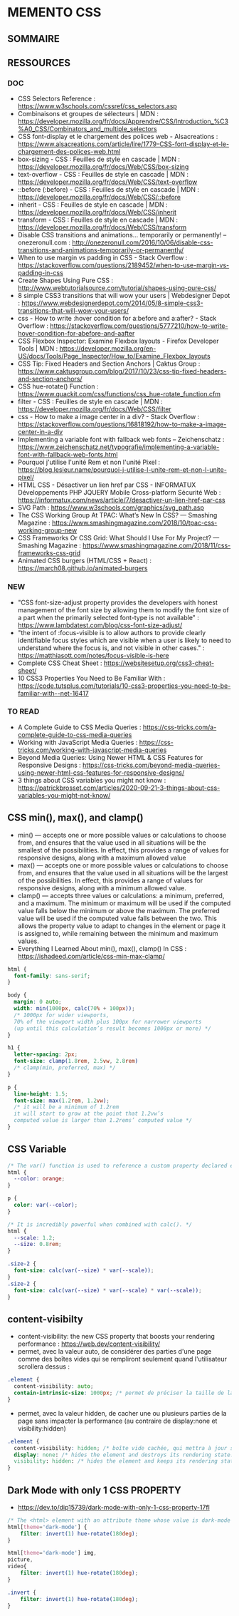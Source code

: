 # MEMENTO CSS

## SOMMAIRE

## RESSOURCES

### DOC
* CSS Selectors Reference : https://www.w3schools.com/cssref/css_selectors.asp
* Combinaisons et groupes de sélecteurs | MDN : https://developer.mozilla.org/fr/docs/Apprendre/CSS/Introduction_%C3%A0_CSS/Combinators_and_multiple_selectors
* CSS font-display et le chargement des polices web - Alsacreations : https://www.alsacreations.com/article/lire/1779-CSS-font-display-et-le-chargement-des-polices-web.html
* box-sizing - CSS : Feuilles de style en cascade | MDN : https://developer.mozilla.org/fr/docs/Web/CSS/box-sizing
* text-overflow - CSS : Feuilles de style en cascade | MDN : https://developer.mozilla.org/fr/docs/Web/CSS/text-overflow
* ::before (:before) - CSS : Feuilles de style en cascade | MDN : https://developer.mozilla.org/fr/docs/Web/CSS/::before
* inherit - CSS : Feuilles de style en cascade | MDN : https://developer.mozilla.org/fr/docs/Web/CSS/inherit
* transform - CSS : Feuilles de style en cascade | MDN : https://developer.mozilla.org/fr/docs/Web/CSS/transform
* Disable CSS transitions and animations… temporarily or permanently! – onezeronull.com : http://onezeronull.com/2016/10/06/disable-css-transitions-and-animations-temporarily-or-permanently/
* When to use margin vs padding in CSS - Stack Overflow : https://stackoverflow.com/questions/2189452/when-to-use-margin-vs-padding-in-css
* Create Shapes Using Pure CSS : http://www.webtutorialsource.com/tutorial/shapes-using-pure-css/
* 8 simple CSS3 transitions that will wow your users | Webdesigner Depot : https://www.webdesignerdepot.com/2014/05/8-simple-css3-transitions-that-will-wow-your-users/
* css - How to write :hover condition for a:before and a:after? - Stack Overflow : https://stackoverflow.com/questions/5777210/how-to-write-hover-condition-for-abefore-and-aafter
* CSS Flexbox Inspector: Examine Flexbox layouts - Firefox Developer Tools | MDN : https://developer.mozilla.org/en-US/docs/Tools/Page_Inspector/How_to/Examine_Flexbox_layouts
* CSS Tip: Fixed Headers and Section Anchors | Caktus Group : https://www.caktusgroup.com/blog/2017/10/23/css-tip-fixed-headers-and-section-anchors/
* CSS hue-rotate() Function : https://www.quackit.com/css/functions/css_hue-rotate_function.cfm
* filter - CSS : Feuilles de style en cascade | MDN : https://developer.mozilla.org/fr/docs/Web/CSS/filter
* css - How to make a image center in a div? - Stack Overflow : https://stackoverflow.com/questions/16818192/how-to-make-a-image-center-in-a-div
* Implementing a variable font with fallback web fonts – Zeichenschatz : https://www.zeichenschatz.net/typografie/implementing-a-variable-font-with-fallback-web-fonts.html
* Pourquoi j'utilise l'unité Rem et non l'unité Pixel : https://blog.lesieur.name/pourquoi-j-utilise-l-unite-rem-et-non-l-unite-pixel/
* HTML CSS - Désactiver un lien href par CSS - INFORMATUX Développements PHP JQUERY Mobile Cross-platform Sécurité Web : https://informatux.com/news/article/7/desactiver-un-lien-href-par-css
* SVG Path : https://www.w3schools.com/graphics/svg_path.asp
* The CSS Working Group At TPAC: What’s New In CSS? — Smashing Magazine : https://www.smashingmagazine.com/2018/10/tpac-css-working-group-new
* CSS Frameworks Or CSS Grid: What Should I Use For My Project? — Smashing Magazine : https://www.smashingmagazine.com/2018/11/css-frameworks-css-grid
* Animated CSS burgers (HTML/CSS + React) : https://march08.github.io/animated-burgers
### NEW
* "CSS font-size-adjust property provides the developers with honest management of the font size by allowing them to modify the font size of a part when the primarily selected font-type is not available" : https://www.lambdatest.com/blog/css-font-size-adjust/
* "the intent of :focus-visible is to allow authors to provide clearly identifiable focus styles which are visible when a user is likely to need to understand where the focus is, and not visible in other cases." : https://matthiasott.com/notes/focus-visible-is-here
* Complete CSS Cheat Sheet : https://websitesetup.org/css3-cheat-sheet/
* 10 CSS3 Properties You Need to Be Familiar With : https://code.tutsplus.com/tutorials/10-css3-properties-you-need-to-be-familiar-with--net-16417

### TO READ
* A Complete Guide to CSS Media Queries : https://css-tricks.com/a-complete-guide-to-css-media-queries
* Working with JavaScript Media Queries : https://css-tricks.com/working-with-javascript-media-queries
* Beyond Media Queries: Using Newer HTML & CSS Features for Responsive Designs : https://css-tricks.com/beyond-media-queries-using-newer-html-css-features-for-responsive-designs/
* 3 things about CSS variables you might not know : https://patrickbrosset.com/articles/2020-09-21-3-things-about-css-variables-you-might-not-know/



## CSS min(), max(), and clamp()

* min() — accepts one or more possible values or calculations to choose from, and ensures that the value used in all situations will be the smallest of the possibilities. In effect, this provides a range of values for responsive designs, along with a maximum allowed value
* max() — accepts one or more possible values or calculations to choose from, and ensures that the value used in all situations will be the largest of the possibilities. In effect, this provides a range of values for responsive designs, along with a minimum allowed value.
* clamp() — accepts three values or calculations: a minimum, preferred, and a maximum. The minimum or maximum will be used if the computed value falls below the minimum or above the maximum. The preferred value will be used if the computed value falls between the two. This allows the property value to adapt to changes in the element or page it is assigned to, while remaining between the minimum and maximum values.
* Everything I Learned About min(), max(), clamp() In CSS : https://ishadeed.com/article/css-min-max-clamp/

```css
html {
  font-family: sans-serif;
}

body {
  margin: 0 auto;
  width: min(1000px, calc(70% + 100px));
  /* 1000px for wider viewports, 
  70% of the viewport width plus 100px for narrower viewports
  (up until this calculation’s result becomes 1000px or more) */
}

h1 {
  letter-spacing: 2px;
  font-size: clamp(1.8rem, 2.5vw, 2.8rem)
  /* clamp(min, preferred, max) */
}

p {
  line-height: 1.5;
  font-size: max(1.2rem, 1.2vw);
  /* it will be a minimum of 1.2rem
  it will start to grow at the point that 1.2vw’s 
  computed value is larger than 1.2rems’ computed value */
}
```

## CSS Variable
```css
/* The var() function is used to reference a custom property declared earlier in the document. */
html {
  --color: orange;
}

p {
  color: var(--color);
}

/* It is incredibly powerful when combined with calc(). */
html {
  --scale: 1.2;
  --size: 0.8rem;
}

.size-2 {
  font-size: calc(var(--size) * var(--scale));
}
.size-2 {
  font-size: calc(var(--size) * var(--scale) * var(--scale));
}
```

## content-visibilty
* content-visibility: the new CSS property that boosts your rendering performance : https://web.dev/content-visibility/
* permet, avec la valeur auto, de considérer des parties d'une page comme des boîtes vides qui se rempliront seulement quand l'utilisateur scrollera dessus :
```css
.element {
  content-visibility: auto;
  contain-intrinsic-size: 1000px; /* permet de préciser la taille de la boîte */
}
```
* permet, avec la valeur hidden, de cacher une ou plusieurs parties de la page sans impacter la performance (au contraire de display:none et visibility:hidden)
```css
.element {
  content-visibility: hidden; /* boîte vide cachée, qui mettra à jour son state seulement quand elle sera affichée */
  display: none: /* hides the element and destroys its rendering state. This means unhiding the element is as expensive as rendering a new element with the same contents */
  visibility: hidden: /* hides the element and keeps its rendering state. This doesn't truly remove the element from the document, as it (and it's subtree) still takes up geometric space on the page and can still be clicked on. It also updates the rendering state any time it is needed even when hidden */
}
```

##  Dark Mode with only 1 CSS PROPERTY 
* https://dev.to/dip15739/dark-mode-with-only-1-css-property-17fl
```css
/* The <html> element with an attribute theme whose value is dark-mode */
html[theme='dark-mode'] {
    filter: invert(1) hue-rotate(180deg);
}

html[theme='dark-mode'] img,
picture,
video{
    filter: invert(1) hue-rotate(180deg);
}

.invert {
    filter: invert(1) hue-rotate(180deg);
}
```